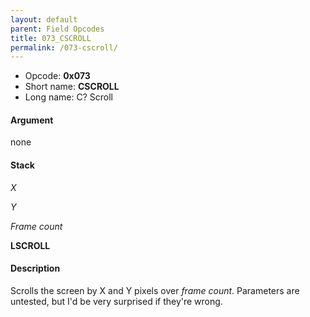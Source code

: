```yaml
---
layout: default
parent: Field Opcodes
title: 073_CSCROLL
permalink: /073-cscroll/
---
```


-   Opcode: **0x073**
-   Short name: **CSCROLL**
-   Long name: C? Scroll

#### Argument

none

#### Stack

  
*X*

*Y*

*Frame count*

**LSCROLL**

#### Description

Scrolls the screen by X and Y pixels over *frame count*. Parameters are untested, but I'd be very surprised if they're wrong.
